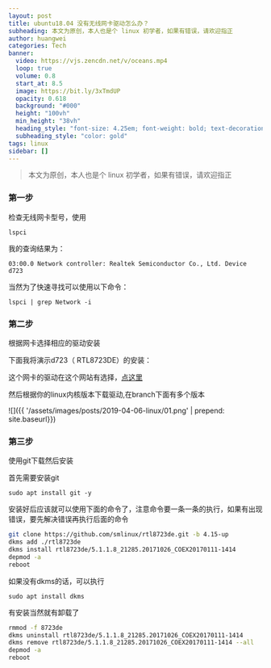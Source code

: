 ```yaml
---
layout: post
title: ubuntu18.04 没有无线网卡驱动怎么办？
subheading: 本文为原创，本人也是个 linux 初学者，如果有错误，请欢迎指正
author: huangwei
categories: Tech
banner:
  video: https://vjs.zencdn.net/v/oceans.mp4
  loop: true
  volume: 0.8
  start_at: 8.5
  image: https://bit.ly/3xTmdUP
  opacity: 0.618
  background: "#000"
  height: "100vh"
  min_height: "38vh"
  heading_style: "font-size: 4.25em; font-weight: bold; text-decoration: underline"
  subheading_style: "color: gold"
tags: linux
sidebar: []
---
```


>本文为原创，本人也是个 linux 初学者，如果有错误，请欢迎指正

### 第一步

检查无线网卡型号，使用

`lspci`

我的查询结果为：

`03:00.0 Network controller: Realtek Semiconductor Co., Ltd. Device d723`

当然为了快速寻找可以使用以下命令：

`lspci | grep Network -i`

### 第二步

根据网卡选择相应的驱动安装

下面我将演示d723（ RTL8723DE）的安装：

这个网卡的驱动在这个网站有选择，[点这里](https://github.com/smlinux/rtl8723de)

然后根据你的linux内核版本下载驱动,在branch下面有多个版本

![]({{ '/assets/images/posts/2019-04-06-linux/01.png' | prepend: site.baseurl}})

### 第三步

使用git下载然后安装

首先需要安装git

`sudo apt install git -y`

安装好后应该就可以使用下面的命令了，注意命令要一条一条的执行，如果有出现错误，要先解决错误再执行后面的命令

```bash
git clone https://github.com/smlinux/rtl8723de.git -b 4.15-up
dkms add ./rtl8723de
dkms install rtl8723de/5.1.1.8_21285.20171026_COEX20170111-1414
depmod -a
reboot
```

如果没有dkms的话，可以执行

`sudo apt install dkms`

有安装当然就有卸载了

```bash
rmmod -f 8723de
dkms uninstall rtl8723de/5.1.1.8_21285.20171026_COEX20170111-1414
dkms remove rtl8723de/5.1.1.8_21285.20171026_COEX20170111-1414 --all
depmod -a
reboot
```
